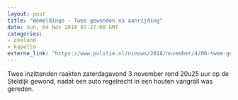 ```yaml
---
layout: post
title: "Wemeldinge - Twee gewonden na aanrijding"
date: Sun, 04 Nov 2018 07:27:00 GMT
categories: 
- zeeland 
- kapelle 
externe_link: "https://www.politie.nl/nieuws/2018/november/4/08-twee-gewonden-na-aanrijding.html"
---
```


Twee inzittenden raakten zaterdagavond 3 november rond 20u25 uur op de Steldijk gewond, nadat een auto regelrecht in een houten vangrail was gereden.
